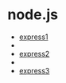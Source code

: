 # node.js

+ [express1](https://github.com/kimminwyk/Study-notes/tree/Language-code/Node.js/_express/express1.js)
+ 
+ [express2](https://github.com/kimminwyk/Study-notes/tree/Language-code/Node.js/_express/express2.js)
+ 
+ [express3](https://github.com/kimminwyk/Study-notes/tree/Language-code/Node.js/_express/express3.js)